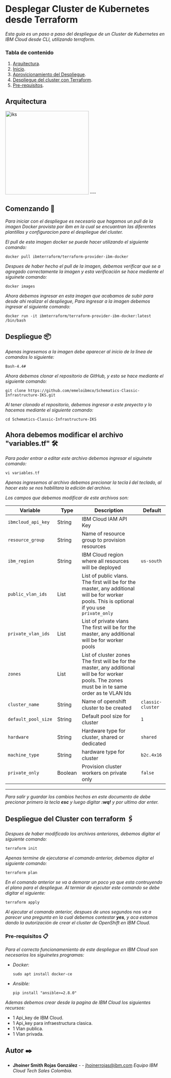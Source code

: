 
# Desplegar Cluster de Kubernetes desde Terraform

_Esta guia es un paso a  paso del despliegue de un Cluster de Kubernetes en IBM Cloud desde CLI, utilizando terraform._

### Tabla de contenido
1. [Arquitectura](##arquitectura).
2. [Inicio](##comenzando).
3. [Aprovicionamiento del Despliegue](##despliegue).
4. [Despliegue del cluster con Terraform](##despliegue-del-cLuster-con-terraform).
5. [Pre-requisitos](###pre-requisitos).


## Arquitectura

<img width="262" alt="iks" src="https://user-images.githubusercontent.com/60987042/79510157-7174ee80-8002-11ea-9548-e7f6d243f0ea.PNG">
---

## Comenzando 🚀

_Para iniciar con el despliegue es necesario que hagamos un pull de la imagen Docker provista por ibm en la cual se encuantran las diferentes plantillas y configuracion para el despliegue del cluster._

_El pull de esta imagen docker se puede hacer utilizando el siguiente comando:_

    
    docker pull ibmterraform/terraform-provider-ibm-docker
    
    
_Despues de haber hecho el pull de la imagen, debemos verificar que se a agregado correctamente la imagen y esta verificación se hace mediente el siguinete comando:_

    
    docker images
    

_Ahora debemos ingresar en esta imagen que acabamos de subir para desde ahi realizar el despliegue, Para ingresar a la imagen debemos ingresar el siguiente comando:_

    
    docker run -it ibmterraform/terraform-provider-ibm-docker:latest /bin/bash
    
    
## Despliegue 📦

_Apenas ingresemos a la imagen debe aparecer al inicio de la linea de comandos lo siguiente:_

    Bash-4.4#
    
_Ahora debemos clonar el repositorio de GitHub, y esto se hace mediante el siguiente comando:_

    git clone https://github.com/emeloibmco/Schematics-Classic-Infrastructure-IKS.git
    
_Al tener clonado el repositorio, debemos ingresar a este preyecto y lo hacemos mediante el siguiente comando:_

    cd Schematics-Classic-Infrastructure-IKS
 
## Ahora debemos modificar el archivo "variables.tf" 🛠️

_Para poder entrar a editar este archivo debemos ingresar el siguinete comando:_

    vi variables.tf
    
_Apenas ingresemos al archivo debemos precionar la tecla **i** del teclado, al hacer esto se nos habilitara la edición del archivo._

_Los campos que debemos modificar de este archivos son:_

Variable | Type | Description | Default
---------|------|-------------|--------
`ibmcloud_api_key` | String | IBM Cloud IAM API Key |
`resource_group` | String | Name of resource group to provision resources |
`ibm_region` | String | IBM Cloud region where all resources will be deployed | `us-south`
`public_vlan_ids` | List | List of public vlans. The first will be for the master, any additional will be for worker pools. This is optional if you use `private_only` |
`private_vlan_ids` | List | List of private vlans The first will be for the master, any additional will be for worker pools |
`zones` | List | List of cluster zones The first will be for the master, any additional will be for worker pools. The zones must be in te same order as te VLAN Ids |
`cluster_name` | String | Name of openshift cluster to be created | `classic-cluster`
`default_pool_size` | String | Default pool size for cluster | `1`
`hardware` | String | Hardware type for cluster, shared or dedicated | `shared`
`machine_type` | String | hardware type for cluster | `b2c.4x16`
`private_only` | Boolean | Provision cluster workers on private only | `false`
---
    
    
_Para salir y guardar los cambios hechos en este documento de debe precionar primero la tecla **esc** y luego digitar **:wq!** y por ultimo dar enter._ 



## Despliegue del Cluster con terraform 🖇️

_Despues de haber modificado los archivos anteriores, debemos digitar el siguiente comando:_

    terraform init

_Apenas termine de ejecutarse el comando anterior, debemos digitar el siguiente comando:_

    terraform plan
    
_En el comando anterior se va a demorar un poco ya que esta contruyendo el plano para el despliegue. Al termiar de ejecutar este comando se debe digitar el siguiente:_

    terraform apply
    
_Al ejecutar el comando anterior, despues de unos segundos nos va a parecer una pregunta en la cual debemos contestar **yes**, y aca estamos dando la autorización de crear el cluster de OpenShift en IBM Cloud._



### Pre-requisitos 📋

_Para el correcto funcionameniento de este despliegue en IBM Cloud son necesarios los siguinetes programas:_

* _Docker:_

    ```
    sudo apt install docker-ce
    ```

* _Ansible:_
    ```
    pip install "ansible>=2.8.0"
    ```
_Ademas debemos crear desde la pagina de IBM Cloud los siguientes recursos:_

* 1 Api_key de IBM Cloud.
* 1 Api_key para infraestructura clasica.
* 1 Vlan publica.
* 1 Vlan privada.

## Autor ✒️

* **Jhoiner Smith Rojas González** -  - jhoinerrojas@ibm.com
_Equipo IBM Cloud Tech Sales Colombia._



